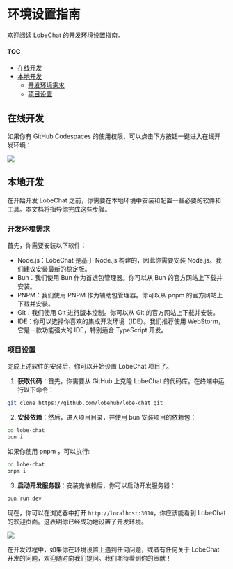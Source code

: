 # 环境设置指南

欢迎阅读 LobeChat 的开发环境设置指南。

#### TOC

- [在线开发](#在线开发)
- [本地开发](#本地开发)
  - [开发环境需求](#开发环境需求)
  - [项目设置](#项目设置)

## 在线开发

如果你有 GitHub Codespaces 的使用权限，可以点击下方按钮一键进入在线开发环境：

[![][codespaces-shield]][codespaces-link]

## 本地开发

在开始开发 LobeChat 之前，你需要在本地环境中安装和配置一些必要的软件和工具。本文档将指导你完成这些步骤。

### 开发环境需求

首先，你需要安装以下软件：

- Node.js：LobeChat 是基于 Node.js 构建的，因此你需要安装 Node.js。我们建议安装最新的稳定版。
- Bun：我们使用 Bun 作为首选包管理器。你可以从 Bun 的官方网站上下载并安装。
- PNPM：我们使用 PNPM 作为辅助包管理器。你可以从 pnpm 的官方网站上下载并安装。
- Git：我们使用 Git 进行版本控制。你可以从 Git 的官方网站上下载并安装。
- IDE：你可以选择你喜欢的集成开发环境（IDE）。我们推荐使用 WebStorm，它是一款功能强大的 IDE，特别适合 TypeScript 开发。

### 项目设置

完成上述软件的安装后，你可以开始设置 LobeChat 项目了。

1. **获取代码**：首先，你需要从 GitHub 上克隆 LobeChat 的代码库。在终端中运行以下命令：

```bash
git clone https://github.com/lobehub/lobe-chat.git
```

2. **安装依赖**：然后，进入项目目录，并使用 bun 安装项目的依赖包：

```bash
cd lobe-chat
bun i
```

如果你使用 pnpm ，可以执行:

```bash
cd lobe-chat
pnpm i
```

3. **启动开发服务器**：安装完依赖后，你可以启动开发服务器：

```bash
bun run dev
```

现在，你可以在浏览器中打开 `http://localhost:3010`，你应该能看到 LobeChat 的欢迎页面。这表明你已经成功地设置了开发环境。

![](https://github-production-user-asset-6210df.s3.amazonaws.com/28616219/274655364-414bc31e-8511-47a3-af17-209b530effc7.png)

在开发过程中，如果你在环境设置上遇到任何问题，或者有任何关于 LobeChat 开发的问题，欢迎随时向我们提问。我们期待看到你的贡献！

[codespaces-link]: https://codespaces.new/lobehub/lobe-chat
[codespaces-shield]: https://github.com/codespaces/badge.svg
